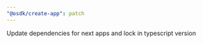 ```yaml
---
"@osdk/create-app": patch
---
```


Update dependencies for next apps and lock in typescript version
